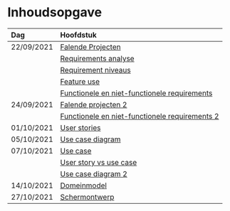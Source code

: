 # Inhoudsopgave

| Dag        | Hoofdstuk                                                                                                                       |
| :--------- | :------------------------------------------------------------------------------------------------------------------------------ |
| 22/09/2021 | [Falende Projecten](week38/AFO-2021-09-22-H.md#Falende%20Projecten)                                                             |
|            | [Requirements analyse](week38/AFO-2021-09-22-H.md##requirements%20analyse)                                                      |
|            | [Requirement niveaus](week38/AFO-2021-09-22-H.md##requirement%20niveaus)                                                        |
|            | [Feature use](week38/AFO-2021-09-22-H.md##feature%20use)                                                                        |
|            | [Functionele en niet-functionele requirements](week38/AFO-2021-09-22-H.md##functionele%20en%20niet-functionele%20requirements)  |
| 24/09/2021 | [Falende projecten 2](week38/AFO-2021-09-24-W.md#Falende%20projecten)                                                           |
|            | [Functionele en niet-functionele requirements 2](week38/AFO-2021-09-24-W.md#Functionele%20en%20niet-functionele%20requirements) |
| 01/10/2021 | [User stories](week39/AFO-2021-10-01-W.md#User%20stories)                                                                       |
| 05/10/2021 | [Use case diagram](week40/AFO-2021-10-05-W.md#Use%20case%20diagram)                                                             |
| 07/10/2021 | [Use case](week40/AFO-2021-10-07-H.md#Use%20case)                                                                               |
|            | [User story vs use case](week40/AFO-2021-10-07-H.md#User%20story%20vs%20use%20case)                                             |
|            | [Use case diagram 2](week40/AFO-2021-10-07-H.md#Use%20case%20diagram%202)                                                             |
| 14/10/2021 | [Domeinmodel](week41/AFO-2021-10-14-H.md#Domeinmodel)                                                                           |
| 27/10/2021 | [Schermontwerp](week43/AFO-2021-10-27-W.md#Schermontwerp)                                                                       |
